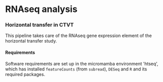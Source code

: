 # RNAseq analysis
### Horizontal transfer in CTVT

This pipeline takes care of the RNAseq gene expression element of the horizontal transfer study.

#### Requirements
Software requirements are set up in the micromamba environment 'htseq', which
has installed `featureCounts` (from `subread`), `DESeq` and `R` and its required packages.
